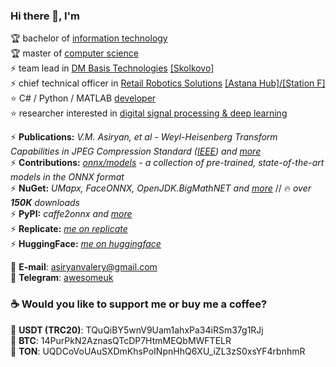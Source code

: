### Hi there 👋, I'm

🏆 bachelor of [information technology](https://mtuci.ru/?lang=en)  
🏆 master of [computer science](https://en.misis.ru/)  
⚡️ team lead in [DM Basis Technologies](https://www.dmbasis.com/) [[Skolkovo]](https://sk.ru/)  
⚡️ chief technical officer in [Retail Robotics Solutions](https://rrs-catering.eu) [[Astana Hub]](https://astanahub.com/en/)[/[Station F]](https://stationf.co/)  
⭐️ C# / Python / MATLAB [developer](https://github.com/asiryan)  
⭐️ researcher interested in [digital signal processing & deep learning](https://www.researchgate.net/profile/Valery_Asiryan)  

⚡️ **Publications:** *V.M. Asiryan, et al - Weyl-Heisenberg Transform Capabilities in JPEG Compression Standard ([IEEE](https://ieeexplore.ieee.org/document/9455005)) and [more](Publications)*  
⚡️ **Contributions:** *[onnx/models](https://github.com/onnx/models) - a collection of pre-trained, state-of-the-art models in the ONNX format*  
⚡️ **NuGet:** *UMapx, FaceONNX, OpenJDK.BigMathNET and [more](https://www.nuget.org/profiles/asiryan)* // 🔥 *over* ***150K*** *downloads*  
⚡️ **PyPI:** *caffe2onnx and [more](https://pypi.org/user/asiryan/)*  
⚡️ **Replicate:** *[me on replicate](https://replicate.com/asiryan)*  
⚡️ **HuggingFace:** *[me on huggingface](https://huggingface.co/asiryan)*

📧 **E-mail**: [asiryanvalery@gmail.com](mailto:asiryanvalery@gmail.com)  
💬 **Telegram**: [awesomeuk](https://t.me/awesomeuk)  

### ☕️ Would you like to support me or buy me a coffee?
💎 **USDT (TRC20)**: TQuQiBY5wnV9Uam1ahxPa34iRSm37g1RJj  
💎 **BTC**: 14PurPkN2AznasQTcDP7HtmMEQbMWFTELR  
💎 **TON**: UQDCoVoUAuSXDmKhsPoINpnHhQ6XU_iZL3zS0xsYF4rbnhmR  

<!--
**asiryan/asiryan** is a ✨ _special_ ✨ repository because its `README.md` (this file) appears on your GitHub profile.

Here are some ideas to get you started:

- 🔭 I’m currently working on ...
- 🌱 I’m currently learning ...
- 👯 I’m looking to collaborate on ...
- 🤔 I’m looking for help with ...
- 💬 Ask me about ...
- 📫 How to reach me: ...
- 😄 Pronouns: ...
- ⚡ Fun fact: ...
-->
